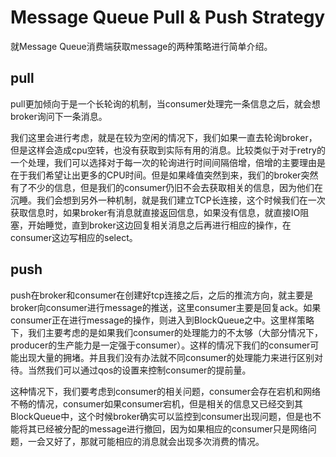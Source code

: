 # Message Queue Pull & Push Strategy

就Message Queue消费端获取message的两种策略进行简单介绍。

## pull

pull更加倾向于是一个长轮询的机制，当consumer处理完一条信息之后，就会想broker询问下一条消息。

我们这里会进行考虑，就是在较为空闲的情况下，我们如果一直去轮询broker，但是这样会造成cpu空转，也没有获取到实际有用的消息。比较类似于对于retry的一个处理，我们可以选择对于每一次的轮询进行时间间隔倍增，倍增的主要理由是在于我们希望让出更多的CPU时间。但是如果峰值突然到来，我们的broker突然有了不少的信息，但是我们的consumer仍旧不会去获取相关的信息，因为他们在沉睡。我们会想到另外一种机制，就是我们建立TCP长连接，这个时候我们在一次获取信息时，如果broker有消息就直接返回信息，如果没有信息，就直接IO阻塞，开始睡觉，直到broker这边回复相关消息之后再进行相应的操作，在consumer这边写相应的select。

## push

push在broker和consumer在创建好tcp连接之后，之后的推流方向，就主要是broker向consumer进行message的推送，这里consumer主要是回复ack。如果consumer正在进行message的操作，则进入到BlockQueue之中。这里样策略下，我们主要考虑的是如果我们consumer的处理能力的不太够（大部分情况下，producer的生产能力是一定强于consumer）。这样的情况下我们的consumer可能出现大量的拥堵。并且我们没有办法就不同consumer的处理能力来进行区别对待。当然我们可以通过qos的设置来控制consumer的提前量。

这种情况下，我们要考虑到consumer的相关问题，consumer会存在宕机和网络不畅的情况，consumer如果consumer宕机，但是相关的信息又已经交到其BlockQueue中，这个时候broker确实可以监控到consumer出现问题，但是也不能将其已经被分配的message进行撤回，因为如果相应的consumer只是网络问题，一会又好了，那就可能相应的消息就会出现多次消费的情况。



